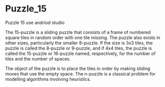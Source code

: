 # Puzzle_15
Puzzle 15 use andriod studio

The 15-puzzle is a sliding puzzle that consists of a frame of numbered square tiles in random order with one tile missing. The puzzle also exists in other sizes, particularly the smaller 8-puzzle. If the size is 3x3 tiles, the puzzle is called the 8-puzzle or 9-puzzle, and if 4x4 tiles, the puzzle is called the 15-puzzle or 16-puzzle named, respectively, for the number of tiles and the number of spaces.

The object of the puzzle is to place the tiles in order by making sliding moves that use the empty space. The n-puzzle is a classical problem for modelling algorithms involving heuristics.
